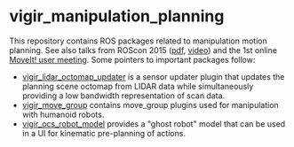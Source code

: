 # vigir_manipulation_planning
This repository contains ROS packages related to manipulation motion planning. See also talks from ROScon 2015 ([pdf](http://roscon.ros.org/2015/presentations/ViGIR_open_source_software_drc_pos_mortem.pdf), [video](https://vimeo.com/142149253)) and the 1st online [MoveIt! user meeting](https://youtu.be/D5rs9uLrveg?t=1h13s).
Some pointers to important packages follow:

* [vigir_lidar_octomap_updater](https://github.com/team-vigir/vigir_manipulation_planning/tree/master/vigir_lidar_octomap_updater) is a sensor updater plugin that updates the planning scene octomap from LIDAR data while simultaneously providing a low bandwidth representation of scan data.
* [vigir_move_group](https://github.com/team-vigir/vigir_manipulation_planning/tree/master/vigir_move_group) contains move_group plugins used for manipulation with humanoid robots.
* [vigir_ocs_robot_model](https://github.com/team-vigir/vigir_manipulation_planning/tree/master/vigir_ocs_robot_model) provides a "ghost robot" model that can be used in a UI for kinematic pre-planning of actions.
